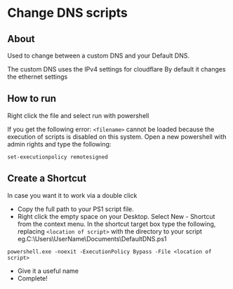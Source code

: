 # Change DNS scripts
## About

Used to change between a custom DNS and your Default DNS.

The custom DNS uses the IPv4 settings for cloudflare
By default it changes the ethernet settings

## How to run

Right click the file and select run with powershell

If you get the following error: `<filename>` cannot be loaded because the execution of scripts is disabled on this system.
Open a new powershell with admin rights and type the following:

```
set-executionpolicy remotesigned
```

## Create a Shortcut

In case you want it to work via a double click

- Copy the full path to your PS1 script file.
- Right click the empty space on your Desktop. Select New - Shortcut from the context menu.
In the shortcut target box type the following, replacing `<location of script>` with the directory to your script eg.C:\Users\UserName\Documents\DefaultDNS.ps1
```
powershell.exe -noexit -ExecutionPolicy Bypass -File <location of script>
```
- Give it a useful name
- Complete!
